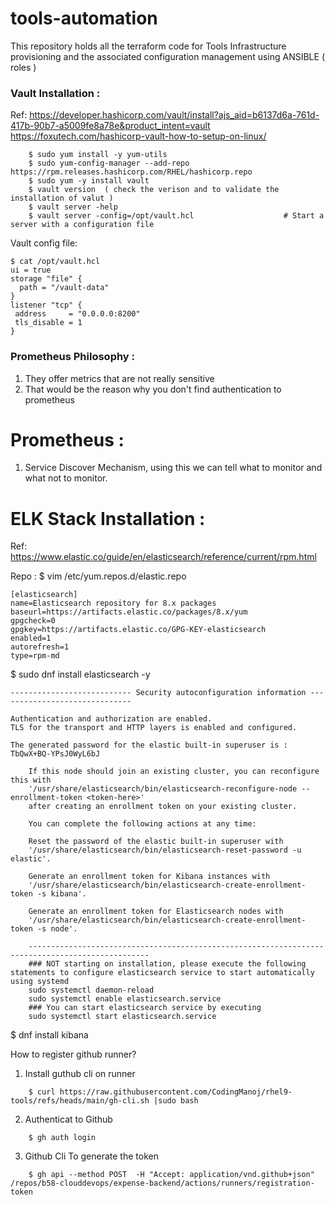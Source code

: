 # tools-automation

This repository holds all the terraform code for Tools Infrastructure provisioning and the associated configuration management using ANSIBLE ( roles )



### Vault Installation :

Ref: https://developer.hashicorp.com/vault/install?ajs_aid=b6137d6a-761d-417b-90b7-a5009fe8a78e&product_intent=vault
     https://foxutech.com/hashicorp-vault-how-to-setup-on-linux/
```
    $ sudo yum install -y yum-utils
    $ sudo yum-config-manager --add-repo https://rpm.releases.hashicorp.com/RHEL/hashicorp.repo
    $ sudo yum -y install vault
    $ vault version  ( check the verison and to validate the installation of valut )
    $ vault server -help
    $ vault server -config=/opt/vault.hcl                    # Start a server with a configuration file

```

Vault config file:

```
$ cat /opt/vault.hcl
ui = true
storage "file" {
  path = "/vault-data"
}
listener "tcp" {
 address     = "0.0.0.0:8200"
 tls_disable = 1
}
```



### Prometheus Philosophy :
1) They offer metrics that are not really sensitive
2) That would be the reason why you don't find authentication to prometheus



# Prometheus :
  1) Service Discover Mechanism, using this we can tell what to monitor and what not to monitor.





# ELK Stack Installation :

Ref: https://www.elastic.co/guide/en/elasticsearch/reference/current/rpm.html

Repo :
$ vim /etc/yum.repos.d/elastic.repo 
```
[elasticsearch]
name=Elasticsearch repository for 8.x packages
baseurl=https://artifacts.elastic.co/packages/8.x/yum
gpgcheck=0
gpgkey=https://artifacts.elastic.co/GPG-KEY-elasticsearch
enabled=1
autorefresh=1
type=rpm-md
```

$ sudo dnf install  elasticsearch  -y

```
--------------------------- Security autoconfiguration information ------------------------------

Authentication and authorization are enabled.
TLS for the transport and HTTP layers is enabled and configured.

The generated password for the elastic built-in superuser is : TbQwX+BQ-YPsJ0WyL6bJ

    If this node should join an existing cluster, you can reconfigure this with
    '/usr/share/elasticsearch/bin/elasticsearch-reconfigure-node --enrollment-token <token-here>'
    after creating an enrollment token on your existing cluster.

    You can complete the following actions at any time:

    Reset the password of the elastic built-in superuser with
    '/usr/share/elasticsearch/bin/elasticsearch-reset-password -u elastic'.

    Generate an enrollment token for Kibana instances with
    '/usr/share/elasticsearch/bin/elasticsearch-create-enrollment-token -s kibana'.

    Generate an enrollment token for Elasticsearch nodes with
    '/usr/share/elasticsearch/bin/elasticsearch-create-enrollment-token -s node'.

    -------------------------------------------------------------------------------------------------
    ### NOT starting on installation, please execute the following statements to configure elasticsearch service to start automatically using systemd
    sudo systemctl daemon-reload
    sudo systemctl enable elasticsearch.service
    ### You can start elasticsearch service by executing
    sudo systemctl start elasticsearch.service

```

$ dnf install kibana 



How to register github runner? 

1) Install guthub cli on runner 
```
    $ curl https://raw.githubusercontent.com/CodingManoj/rhel9-tools/refs/heads/main/gh-cli.sh |sudo bash 
```

2) Authenticat to Github

```
    $ gh auth login 
```


3) Github Cli To generate the token 
```
    $ gh api --method POST  -H "Accept: application/vnd.github+json" /repos/b58-clouddevops/expense-backend/actions/runners/registration-token
```